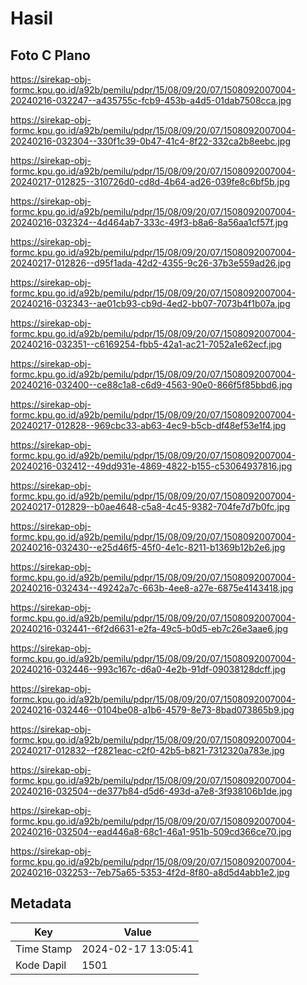 # Hasil

## Foto C Plano

https://sirekap-obj-formc.kpu.go.id/a92b/pemilu/pdpr/15/08/09/20/07/1508092007004-20240216-032247--a435755c-fcb9-453b-a4d5-01dab7508cca.jpg

https://sirekap-obj-formc.kpu.go.id/a92b/pemilu/pdpr/15/08/09/20/07/1508092007004-20240216-032304--330f1c39-0b47-41c4-8f22-332ca2b8eebc.jpg

https://sirekap-obj-formc.kpu.go.id/a92b/pemilu/pdpr/15/08/09/20/07/1508092007004-20240217-012825--310726d0-cd8d-4b64-ad26-039fe8c6bf5b.jpg

https://sirekap-obj-formc.kpu.go.id/a92b/pemilu/pdpr/15/08/09/20/07/1508092007004-20240216-032324--4d464ab7-333c-49f3-b8a6-8a56aa1cf57f.jpg

https://sirekap-obj-formc.kpu.go.id/a92b/pemilu/pdpr/15/08/09/20/07/1508092007004-20240217-012826--d95f1ada-42d2-4355-9c26-37b3e559ad26.jpg

https://sirekap-obj-formc.kpu.go.id/a92b/pemilu/pdpr/15/08/09/20/07/1508092007004-20240216-032343--ae01cb93-cb9d-4ed2-bb07-7073b4f1b07a.jpg

https://sirekap-obj-formc.kpu.go.id/a92b/pemilu/pdpr/15/08/09/20/07/1508092007004-20240216-032351--c6169254-fbb5-42a1-ac21-7052a1e62ecf.jpg

https://sirekap-obj-formc.kpu.go.id/a92b/pemilu/pdpr/15/08/09/20/07/1508092007004-20240216-032400--ce88c1a8-c6d9-4563-90e0-866f5f85bbd6.jpg

https://sirekap-obj-formc.kpu.go.id/a92b/pemilu/pdpr/15/08/09/20/07/1508092007004-20240217-012828--969cbc33-ab63-4ec9-b5cb-df48ef53e1f4.jpg

https://sirekap-obj-formc.kpu.go.id/a92b/pemilu/pdpr/15/08/09/20/07/1508092007004-20240216-032412--49dd931e-4869-4822-b155-c53064937816.jpg

https://sirekap-obj-formc.kpu.go.id/a92b/pemilu/pdpr/15/08/09/20/07/1508092007004-20240217-012829--b0ae4648-c5a8-4c45-9382-704fe7d7b0fc.jpg

https://sirekap-obj-formc.kpu.go.id/a92b/pemilu/pdpr/15/08/09/20/07/1508092007004-20240216-032430--e25d46f5-45f0-4e1c-8211-b1369b12b2e6.jpg

https://sirekap-obj-formc.kpu.go.id/a92b/pemilu/pdpr/15/08/09/20/07/1508092007004-20240216-032434--49242a7c-663b-4ee8-a27e-6875e4143418.jpg

https://sirekap-obj-formc.kpu.go.id/a92b/pemilu/pdpr/15/08/09/20/07/1508092007004-20240216-032441--6f2d6631-e2fa-49c5-b0d5-eb7c26e3aae6.jpg

https://sirekap-obj-formc.kpu.go.id/a92b/pemilu/pdpr/15/08/09/20/07/1508092007004-20240216-032446--993c167c-d6a0-4e2b-91df-09038128dcff.jpg

https://sirekap-obj-formc.kpu.go.id/a92b/pemilu/pdpr/15/08/09/20/07/1508092007004-20240216-032446--0104be08-a1b6-4579-8e73-8bad073865b9.jpg

https://sirekap-obj-formc.kpu.go.id/a92b/pemilu/pdpr/15/08/09/20/07/1508092007004-20240217-012832--f2821eac-c2f0-42b5-b821-7312320a783e.jpg

https://sirekap-obj-formc.kpu.go.id/a92b/pemilu/pdpr/15/08/09/20/07/1508092007004-20240216-032504--de377b84-d5d6-493d-a7e8-3f938106b1de.jpg

https://sirekap-obj-formc.kpu.go.id/a92b/pemilu/pdpr/15/08/09/20/07/1508092007004-20240216-032504--ead446a8-68c1-46a1-951b-509cd366ce70.jpg

https://sirekap-obj-formc.kpu.go.id/a92b/pemilu/pdpr/15/08/09/20/07/1508092007004-20240216-032253--7eb75a65-5353-4f2d-8f80-a8d5d4abb1e2.jpg


## Metadata

| Key        | Value               |
| ---------- | ------------------- |
| Time Stamp | 2024-02-17 13:05:41 |
| Kode Dapil | 1501                |



